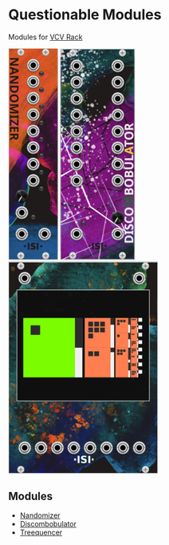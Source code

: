 # Questionable Modules 
Modules for [VCV Rack](https://github.com/VCVRack/Rack)

<img src="https://github.com/isivisi/questionablemodules/blob/master/images/nandomizerImage.PNG?raw=true" width="100">
<img src="https://github.com/isivisi/questionablemodules/blob/master/images/discombobulatorImage.PNG?raw=true" width="150">
<img src="https://github.com/isivisi/questionablemodules/blob/treequencer/images/treequencerImage.png?raw=true?raw=true" width="300">

## Modules
- [Nandomizer](https://github.com/isivisi/questionablemodules/wiki/Nandomizer)
- [Discombobulator](https://github.com/isivisi/questionablemodules/wiki/Discombobulator)
- [Treequencer](https://github.com/isivisi/questionablemodules/wiki/Treequencer)